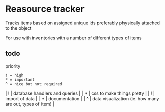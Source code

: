 Reasource tracker
=================

Tracks items based on assigned unique ids preferably physically attached to the object

For use with inventories with a number of different types of items

todo
----

priority

```
! = high
* = important
^ = nice but not required
```

| ! | database handlers and queries |
| * | css to make things pretty |
| ! | import of data |
| * | documentation |
| ^ | data visualization (ie. how many are out, types of item) |